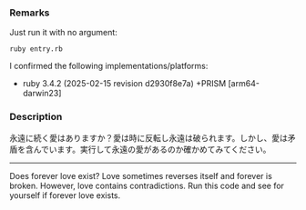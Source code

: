 ### Remarks

Just run it with no argument:

    ruby entry.rb

I confirmed the following implementations/platforms:

* ruby 3.4.2 (2025-02-15 revision d2930f8e7a) +PRISM [arm64-darwin23]


### Description

永遠に続く愛はありますか？愛は時に反転し永遠は破られます。しかし、愛は矛盾を含んでいます。実行して永遠の愛があるのか確かめてみてください。

---

Does forever love exist? Love sometimes reverses itself and forever is broken. However, love contains contradictions. Run this code and see for yourself if forever love exists.
